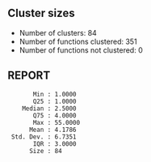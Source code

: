## Cluster sizes
* Number of clusters: 84
* Number of functions clustered: 351
* Number of functions not clustered: 0

## REPORT
```
       Min : 1.0000
       Q25 : 1.0000
    Median : 2.5000
       Q75 : 4.0000
       Max : 55.0000
      Mean : 4.1786
 Std. Dev. : 6.7351
       IQR : 3.0000
      Size : 84
```